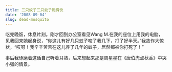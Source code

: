 ```yaml
---
title: 三只蚊子三只蚊子跑得快
date: '2008-09-04'
slug: dead-mosquito
---
```


吃完晚饭，休息片刻。刚才回到办公室看见Wang M.在我的座位上用我的电脑，见我回来她起身说，“你这儿有好几只蚊子咬了我几下，打了好半天。”我故作大惊状，“哎呀！我辛辛苦苦在这儿养了几年的蚊子，居然都被你打死了！”

事后我琢磨着这话自己听着耳熟，后来想起来那是周星星在《唐伯虎点秋香》中哭小强的情景。
